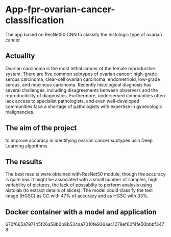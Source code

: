 # App-fpr-ovarian-cancer-classification
The app based on ResNet50 CNN to classify the histologic type of ovarian cancer

## Actuality
Ovarian carcinoma is the most lethal cancer of the female reproductive system. There are five common subtypes of ovarian cancer: high-grade serous carcinoma, clear-cell ovarian carcinoma, endometrioid, low-grade serous, and mucinous carcinoma. Recently histological diagnosis has several challenges, including disagreements between observers and the reproducibility of diagnostics. Furthermore, underserved communities often lack access to specialist pathologists, and even well-developed communities face a shortage of pathologists with expertise in gynecologic malignancies.

## The aim of the project
to improve accuracy in identifying ovarian cancer subtypes usin Deep Learning algorithms

## The results
The best results were obtained with ResNet50 module, though the accuracy is quite low.
It might be associated with a small number of samples, high variability of pictures, the lack of possabilty to perform analysis using histolab (to extract details of slices).
The model could classify the test image (HGSC) as CC with 47% of accuracy and as HGSC with 33%.

## Docker container with a model and application
670f665a797145f26a58b0b8b534aa7010fe936aac1278ef60f4fe50bbbf3478
